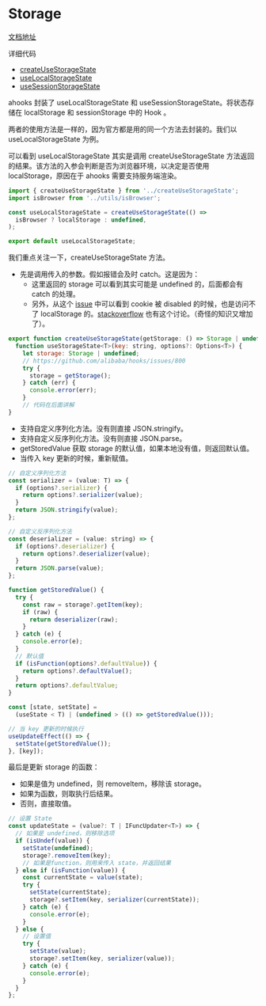 # Storage

[文档地址](https://ahooks.js.org/zh-CN/hooks/use-local-storage-state)

详细代码

- [createUseStorageState](https://github.com/GpingFeng/hooks/blob/guangping%2Fread-code/packages/hooks/src/createUseStorageState/index.ts)
- [useLocalStorageState](https://github.com/GpingFeng/hooks/blob/guangping%2Fread-code/packages/hooks/src/useLocalStorageState/index.ts)
- [useSessionStorageState](https://github.com/GpingFeng/hooks/blob/guangping%2Fread-code/packages/hooks/src/useSessionStorageState/index.ts)

ahooks 封装了 useLocalStorageState 和 useSessionStorageState。将状态存储在 localStorage 和 sessionStorage 中的 Hook 。

两者的使用方法是一样的，因为官方都是用的同一个方法去封装的。我们以 useLocalStorageState 为例。

可以看到 useLocalStorageState 其实是调用 createUseStorageState 方法返回的结果。该方法的入参会判断是否为浏览器环境，以决定是否使用 localStorage，原因在于 ahooks 需要支持服务端渲染。

```js
import { createUseStorageState } from '../createUseStorageState';
import isBrowser from '../utils/isBrowser';

const useLocalStorageState = createUseStorageState(() =>
  isBrowser ? localStorage : undefined,
);

export default useLocalStorageState;
```

我们重点关注一下，createUseStorageState 方法。

- 先是调用传入的参数。假如报错会及时 catch。这是因为：
  - 这里返回的 storage 可以看到其实可能是 undefined 的，后面都会有 catch 的处理。
  - 另外，从这个 [issue](https://github.com/alibaba/hooks/issues/800 'issue') 中可以看到 cookie 被 disabled 的时候，也是访问不了 localStorage 的。[stackoverflow](https://stackoverflow.com/questions/26550770/can-session-storage-local-storage-be-disabled-and-cookies-enabled 'stackoverflow') 也有这个讨论。（奇怪的知识又增加了）。

```js
export function createUseStorageState(getStorage: () => Storage | undefined) {
  function useStorageState<T>(key: string, options?: Options<T>) {
    let storage: Storage | undefined;
    // https://github.com/alibaba/hooks/issues/800
    try {
      storage = getStorage();
    } catch (err) {
      console.error(err);
    }
    // 代码在后面讲解
}
```

- 支持自定义序列化方法。没有则直接 JSON.stringify。
- 支持自定义反序列化方法。没有则直接 JSON.parse。
- getStoredValue 获取 storage 的默认值，如果本地没有值，则返回默认值。
- 当传入 key 更新的时候，重新赋值。

```js
// 自定义序列化方法
const serializer = (value: T) => {
  if (options?.serializer) {
    return options?.serializer(value);
  }
  return JSON.stringify(value);
};

// 自定义反序列化方法
const deserializer = (value: string) => {
  if (options?.deserializer) {
    return options?.deserializer(value);
  }
  return JSON.parse(value);
};

function getStoredValue() {
  try {
    const raw = storage?.getItem(key);
    if (raw) {
      return deserializer(raw);
    }
  } catch (e) {
    console.error(e);
  }
  // 默认值
  if (isFunction(options?.defaultValue)) {
    return options?.defaultValue();
  }
  return options?.defaultValue;
}

const [state, setState] =
  (useState < T) | (undefined > (() => getStoredValue()));

// 当 key 更新的时候执行
useUpdateEffect(() => {
  setState(getStoredValue());
}, [key]);
```

最后是更新 storage 的函数：

- 如果是值为 undefined，则 removeItem，移除该 storage。
- 如果为函数，则取执行后结果。
- 否则，直接取值。

```js
// 设置 State
const updateState = (value?: T | IFuncUpdater<T>) => {
  // 如果是 undefined，则移除选项
  if (isUndef(value)) {
    setState(undefined);
    storage?.removeItem(key);
    // 如果是function，则用来传入 state，并返回结果
  } else if (isFunction(value)) {
    const currentState = value(state);
    try {
      setState(currentState);
      storage?.setItem(key, serializer(currentState));
    } catch (e) {
      console.error(e);
    }
  } else {
    // 设置值
    try {
      setState(value);
      storage?.setItem(key, serializer(value));
    } catch (e) {
      console.error(e);
    }
  }
};
```
